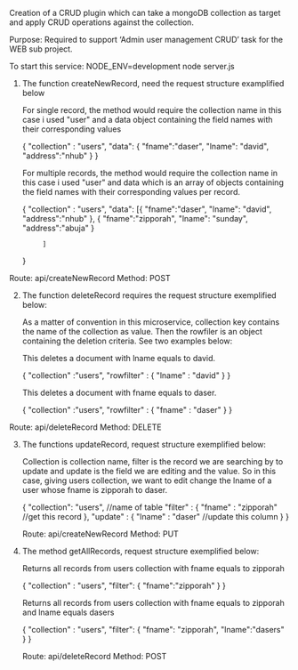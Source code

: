 
Creation of a CRUD plugin which can take a mongoDB collection as target and apply CRUD operations against the collection.

Purpose: Required to support ‘Admin user management CRUD’ task for the WEB sub project.




To start this service: NODE_ENV=development node server.js




1. The function createNewRecord, need the request structure examplified below


   For single record, the method would require the collection name in this case i used "user" and a data object containing the field names with their corresponding values

    {
        "collection" : "users",
        "data": {
            "fname":"daser",
            "lname": "david",
            "address":"nhub"
        }
    }

   For multiple records, the method would require the collection name in this case i used "user" and  data which is an array of objects containing the field names with their corresponding values per record.

    {
        "collection" : "users",
        "data": [{
            "fname":"daser",
            "lname": "david",
            "address":"nhub"
        },
        {
            "fname":"zipporah",
            "lname": "sunday",
            "address":"abuja"
        }
            
            ]           
        
    }

Route: api/createNewRecord
Method: POST

2. The function deleteRecord requires the request structure exemplified below:

   As a matter of convention in this microservice, collection key contains the name of the collection as value. Then the rowfiler is an object containing the deletion criteria. See two examples below: 

   This deletes a document with lname equals to david.

   {
        "collection" :"users",
        "rowfilter" : {
            "lname" : "david"
        }
    }


   This deletes a document with fname equals to daser.


   {
        "collection" :"users",
        "rowfilter" : {
            "fname" : "daser"
        }
    }


Route: api/deleteRecord
Method: DELETE

3. The functions updateRecord, request structure exemplified below:

    Collection is collection name, filter is the record we are searching by to update and update is the field we are editing and the value. So in this case, giving users collection, we want to edit change the lname of a user whose fname is zipporah to daser.

   {
        "collection": "users", //name of table
        "filter" : {
            "fname" : "zipporah"  //get this record
        },
        "update" : {
            "lname" : "daser"     //update this column
        }
    }

    Route:  api/createNewRecord
    Method: PUT



4. The method getAllRecords, request structure exemplified below:

    Returns all records from users collection with fname equals to zipporah

    {
        "collection" : "users",
        "filter": {
            "fname":"zipporah"
        }
    }
  
    Returns all records from users collection with fname equals to zipporah and lname equals dasers


    {
        "collection" : "users",
        "filter": {
            "fname": "zipporah",
            "lname":"dasers"
        }
    }

    Route:  api/deleteRecord
    Method: POST


